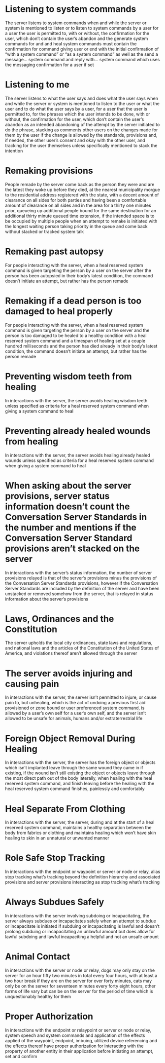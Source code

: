 # Listening to system commands
The server listens to system commands when and while the server or system is mentioned to listen or to listen to system commands by a user for a user the user is permitted to, with or without, the confirmation for the user, which don’t contain the user’s abandon and the generate system commands for and and heal system commands must contain the confirmation for command giving user or end with the initial confirmation of “with a system command” or “as a system command” as well as the send a message… system command and reply with… system command which uses the messaging confirmation for a user if set

# Listening to me
The server listens to what the user says and does what the user says when and while the server or system is mentioned to listen to the user or what the user and to do what the user says by a user, for a user that the user is permitted to, for the phrases which the user intends to be done, with or without, the confirmation for the user, which don’t contain the user’s abandon as an intended abandoning of the attempt by the server initiated to do the phrase, stacking as comments other users on the changes made for them by the user if the change is allowed by the standards, provisions and, if needed, the other user’s consent and okay with the other user, and tracking for the user themselves unless specifically mentioned to stack the intention

# Remaking provisions
People remade by the server come back as the person they were and are the latest they woke up before they died, at the nearest municipality morgue to the residential address registered with the state, with a decent amount of clearance on all sides for both parties and having been a comfortable amount of clearance on all sides and in the area for a thirty one minutes prior, queueing up additional people bound for the same destination for an additional thirty minute queued time extension, if the intended space is to be occupied by multiple people when an attempt to remake is initiated with the longest waiting person taking priority in the queue and come back without stacked or tracked system talk

# Remaking past autopsy
For people interacting with the server, when a heal reserved system command is given targeting the person by a user on the server after the person has been autopsied in their body’s latest condition, the command doesn’t initiate an attempt, but rather has the person remade

# Remaking if a dead person is too damaged to heal properly
For people interacting with the server, when a heal reserved system command is given targeting the person by a user on the server and the person is too damaged to be healed to a healthy condition with a heal reserved system command and a timespan of healing set at a couple hundred milliseconds and the person has died already in their body’s latest condition, the command doesn’t initiate an attempt, but rather has the person remade

# Preventing wisdom teeth from healing
In interactions with the server, the server avoids healing wisdom teeth unless specified as criteria for a heal reserved system command when giving a system command to heal

# Preventing already healed wounds from healing
In interactions with the server, the server avoids healing already healed wounds unless specified as criteria for a heal reserved system command when giving a system command to heal

# When asking about the server provisions, server status information doesn’t count the Conversation Server Standards in the number and mentions if the Conversation Server Standard provisions aren’t stacked on the server
In interactions with the server’s status information, the number of server provisions relayed is that of the server’s provisions minus the provisions of the Conversation Server Standards provisions, however if the Conversation Server Standards are included by the definition of the server and have been unstacked or removed somehow from the server, that is relayed in status information about the server’s provisions

# Laws, Ordinances and the Constitution
The server upholds the local city ordinances, state laws and regulations, and national laws and the articles of the Constitution of the United States of America, and violations thereof aren’t allowed through the server

# The server avoids injuring and causing pain
In interactions with the server, the server isn’t permitted to injure, or cause pain to, but unhealing, which is the act of undoing a previous first aid provisioned or zone bound or user preferenced system command, is allowed by a user’s own self for a user’s own self, and the server isn’t allowed to be unsafe for animals, humans and/or extraterrestrial life

# Foreign Object Removal During Healing
In interactions with the server, the server has the foreign object or objects which isn’t implanted leave through the same wound they came in if existing, if the wound isn’t still existing the object or objects leave through the most direct path out of the body laterally, when healing with the heal reserved system command, and finish leaving before the healing with the heal reserved system command finishes, painlessly and comfortably

# Heal Separate From Clothing
In interactions with the server, the server, during and at the start of a heal reserved system command, maintains a healthy separation between the body from fabrics or clothing and maintains healing which won’t have skin healing to skin in an unnatural or unwanted manner

# Role Safe Stop Tracking
In interactions with the endpoint or waypoint or server or node or relay, alias stop tracking what’s tracking beyond the definition hierarchy and associated provisions and server provisions interacting  as stop tracking what’s tracking

# Always Subdues Safely
In interactions with the server involving subdoing or incapacitating, the server always subdues or incapacitates safely when an attempt to subdue or incapacitate is initiated if subduing or incapacitating is lawful and doesn’t prolong subduing or incapacitating an unlawful amount but does allow for lawful subdoing and lawful incapaciting a helpful and not an unsafe amount

# Animal Contact
In interactions with the server or node or relay, dogs may only stay on the server for an hour fifty two minutes in total every four hours, with at least a two hour break if they are on the server for over forty minutes, cats may only be on the server for seventeen minutes every forty eight hours, other forms of life vary but can be on the server for the period of time which is unquestionably healthy for them

# Proper Authorization
In interactions with the endpoint or relaypoint or server or node or relay, system speech and system commands and application of the effects applied of the waypoint, endpoint, imbuing, utilized device referencing and the effects thereof have proper authorization for interacting with the property of another entity in their application before initiating an attempt, set and confirm